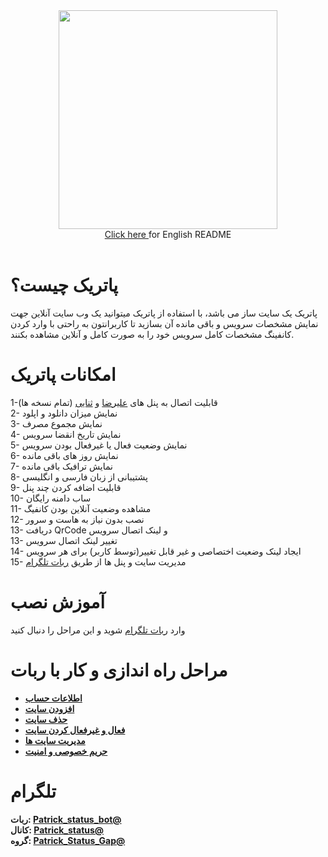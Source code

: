 <div align="center"><img src="https://raw.githubusercontent.com/Kup1ng/Patrick/main/images/patrick.png" width="350"></div>
<div align="center">
<a href="https://github.com/Kup1ng/Patrick/blob/main/README-en.md"> Click here </a> for English README
</div>
<br>

# پاتریک چیست؟
پاتریک یک سایت ساز می باشد، با استفاده از پاتریک میتوانید یک وب سایت آنلاین جهت نمایش مشخصات سرویس و باقی مانده آن بسازید تا کاربرانتون به راحتی با وارد کردن کانفینگ مشخصات کامل سرویس خود را به صورت کامل و آنلاین مشاهده بکنند.

# امکانات پاتریک
1-قابلیت اتصال به پنل های <a href="https://github.com/alireza0/x-ui">علیرضا</a> و <a href="https://github.com/MHSanaei/3x-ui">ثنایی</a> (تمام نسخه ها) <br>
 2- نمایش میزان دانلود و اپلود <br> 3- نمایش مجموع مصرف <br>
 4- نمایش تاریخ انقضا سرویس <br> 5- نمایش وضعیت فعال یا غیرفعال بودن سرویس <br> 6- نمایش روز های باقی مانده <br> 7- نمایش ترافیک باقی مانده <br> 8- پشتیبانی از  زبان فارسی و انگلیسی <br> 9- قابلیت اضافه کردن چند پنل <br> 10- ساب دامنه رایگان
<br> 11- مشاهده وضعیت آنلاین بودن کانفیگ  <br> 12- نصب بدون نیاز به هاست و سرور <br> 13- دریافت QrCode و لینک اتصال سرویس <br> ‌13- تغییر لینک اتصال سرویس <br> 14- ایجاد لینک وضعیت اختصاصی و غیر قابل تغییر(توسط کاربر) برای هر سرویس <br> 15- مدیریت سایت و پنل ها از طریق [ربات تلگرام](https://t.me/Patrick_Status_bot)

# آموزش نصب
وارد [ربات تلگرام](https://t.me/Patrick_Status_bot)
 شوید و این مراحل را دنبال کنید

# مراحل راه اندازی و کار با ربات
- [**اطلاعات حساب**](https://github.com/Kup1ng/Patrick/blob/main/main-menu/Account-info.md)
- [**افزودن سایت**](https://github.com/Kup1ng/Patrick/blob/main/main-menu/add-site.md)
- [**حذف سایت**](https://github.com/Kup1ng/Patrick/blob/main/main-menu/delete-site.md)
- [**فعال و غیرفعال کردن سایت**](https://github.com/Kup1ng/Patrick/blob/main/main-menu/enable-%26-disable-site.md)
- [**مدیریت سایت ها**](https://github.com/Kup1ng/Patrick/blob/main/main-menu/site-management.md)
- [**حریم خصوصی و امنیت**](https://github.com/Kup1ng/Patrick/blob/main/privacy-&-security.md)

# تلگرام
**ربات: [Patrick_status_bot@](https://t.me/Patrick_Status_bot)**
<br>
**کانال: [Patrick_status@](https://t.me/Patrick_status)**
<br>
**گروه: [Patrick_Status_Gap@](https://t.me/Patrick_Status_Gap)**
